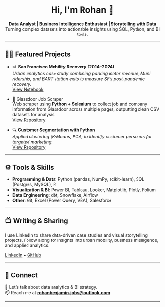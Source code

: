 <h1 align="center">Hi, I'm Rohan 👋</h1>

<p align="center">
  <b>Data Analyst | Business Intelligence Enthusiast | Storytelling with Data</b><br/>
  Turning complex datasets into actionable insights using SQL, Python, and BI tools.
</p>

---

## 🧑‍💻 Featured Projects

- 📊 **San Francisco Mobility Recovery (2014–2024)**  
  *Urban analytics case study combining parking meter revenue, Muni ridership, and BART station exits to measure SF’s post-pandemic recovery.*  
  [View Notebook](https://github.com/Rohan-Bnjmn/sf-mobility-recovery-2018-to-2024)

- 📄 Glassdoor Job Scraper  
  Web scraper using **Python + Selenium** to collect job and company information from Glassdoor across multiple pages, outputting clean CSV datasets for analysis.  
  [View Repository](https://github.com/Rohan-Bnjmn/Glassdoor-Scraper-Final-main)

- 🔍 **Customer Segmentation with Python**  
  *Applied clustering (K-Means, PCA) to identify customer personas for targeted marketing.*  
  [View Repository](#)

---

## ⚙️ Tools & Skills
- **Programming & Data**: Python (pandas, NumPy, scikit-learn), SQL (Postgres, MySQL), R  
- **Visualization & BI**: Power BI, Tableau, Looker, Matplotlib, Plotly, Folium  
- **Data Engineering**: dbt, Snowflake, Airflow  
- **Other**: Git, Excel (Power Query, VBA), Salesforce  

---

## 📺 Writing & Sharing
I use LinkedIn to share data-driven case studies and visual storytelling projects. Follow along for insights into urban mobility, business intelligence, and applied analytics.  

[LinkedIn](https://www.linkedin.com/in/rohanbenjamin) • [GitHub](https://github.com/rohanbenjamin)  

---

## 🤝 Connect
💬 Let’s talk about data analytics & BI strategy.  
📫 Reach me at **rohanbenjamin.jobs@outlook.com**  

---

<!-- 
This README appears on your GitHub profile.
Highlight the projects that best represent your skills, 
and keep it updated as you publish new case studies. 
-->
